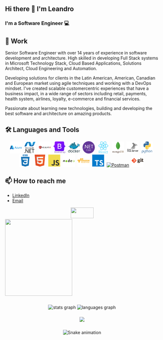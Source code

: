 ## Hi there 👋 I'm Leandro
   
<h3>
I'm a Software Engineer 💻
</h3> 

## :office: Work  

  Senior Software Engineer with over 14 years of experience in software development and architecture.
High skilled in developing Full Stack systems in Microsoft Technology Stack, Cloud Based Applications,
Solutions Architect, Cloud Engineering and Automation.

Developing solutions for clients in the Latin American, American, Canadian and European
market using agile techniques and working with a DevOps mindset. I've created scalable customercentric experiences that have a business impact, in a wide range of sectors including retail, payments, health system, airlines, loyalty, e-commerce and financial services.

Passionate about learning new technologies, building and developing the best software and
architecture on amazing products.

## 🛠 Languages and Tools
 
<div id="header" align="center">
<p dir="auto">
<a target="_blank" rel="noopener noreferrer" href="https://github.com/devicons/devicon/blob/master/icons/azure/azure-original-wordmark.svg"><img src="https://github.com/devicons/devicon/raw/master/icons/azure/azure-original-wordmark.svg" title="Azure" alt="azure" width="40" height="40" style="max-width: 100%;"></a> 
<a target="_blank" rel="noopener noreferrer" href="https://github.com/devicons/devicon/blob/master/icons/dot-net/dot-net-original-wordmark.svg"><img src="https://github.com/devicons/devicon/raw/master/icons/dot-net/dot-net-original-wordmark.svg" title=".Net" alt="dot" width="40" height="40" style="max-width: 100%;"></a> 
<a target="_blank" rel="noopener noreferrer" href="https://github.com/devicons/devicon/blob/master/icons/angularjs/angularjs-original-wordmark.svg"><img src="https://github.com/devicons/devicon/raw/master/icons/angularjs/angularjs-original-wordmark.svg" title="Angular" alt="angularjs" width="40" height="40" style="max-width: 100%;"></a> 
<a target="_blank" rel="noopener noreferrer" href="https://github.com/devicons/devicon/blob/master/icons/bootstrap/bootstrap-original-wordmark.svg"><img src="https://github.com/devicons/devicon/raw/master/icons/bootstrap/bootstrap-original-wordmark.svg" title="Bootstrap" alt="bootstrap" width="40" height="40" style="max-width: 100%;"></a> 
<a target="_blank" rel="noopener noreferrer" href="https://github.com/devicons/devicon/blob/master/icons/docker/docker-original-wordmark.svg"><img src="https://github.com/devicons/devicon/raw/master/icons/docker/docker-original-wordmark.svg" title="Docker" alt="docker" width="40" height="40" style="max-width: 100%;"></a> 
<a target="_blank" rel="noopener noreferrer" href="https://github.com/devicons/devicon/blob/master/icons/dotnetcore/dotnetcore-original.svg"><img src="https://github.com/devicons/devicon/raw/master/icons/dotnetcore/dotnetcore-original.svg" title=".Net Core" alt="dotnetcore" width="40" height="40" style="max-width: 100%;"></a> 
<a target="_blank" rel="noopener noreferrer" href="https://github.com/devicons/devicon/blob/master/icons/react/react-original-wordmark.svg"><img src="https://github.com/devicons/devicon/raw/master/icons/react/react-original-wordmark.svg" title="React" alt="react" width="40" height="40" style="max-width: 100%;"></a> 
<a target="_blank" rel="noopener noreferrer" href="https://github.com/devicons/devicon/blob/master/icons/mongodb/mongodb-original-wordmark.svg"><img src="https://github.com/devicons/devicon/raw/master/icons/mongodb/mongodb-original-wordmark.svg" title="MongoDB" alt="mongodb" width="40" height="40" style="max-width: 100%;"></a> 
<a target="_blank" rel="noopener noreferrer" href="https://github.com/devicons/devicon/blob/master/icons/microsoftsqlserver/microsoftsqlserver-plain-wordmark.svg"><img src="https://github.com/devicons/devicon/raw/master/icons/microsoftsqlserver/microsoftsqlserver-plain-wordmark.svg" title="SQL Server" alt="microsoftsqlserver" width="40" height="40" style="max-width: 100%;"></a> 
<a target="_blank" rel="noopener noreferrer" href="https://github.com/devicons/devicon/blob/master/icons/python/python-original-wordmark.svg"><img src="https://github.com/devicons/devicon/raw/master/icons/python/python-original-wordmark.svg" title="Python" alt="python" width="40" height="40" style="max-width: 100%;"></a> 
<a target="_blank" rel="noopener noreferrer" href="https://github.com/devicons/devicon/blob/master/icons/css3/css3-plain-wordmark.svg"><img src="https://github.com/devicons/devicon/raw/master/icons/css3/css3-plain-wordmark.svg" title="CSS" alt="CSS" width="40" height="40" style="max-width: 100%;"></a> 
<a target="_blank" rel="noopener noreferrer" href="https://github.com/devicons/devicon/blob/master/icons/html5/html5-original.svg"><img src="https://github.com/devicons/devicon/raw/master/icons/html5/html5-original.svg" title="HTML" alt="HTML" width="40" height="40" style="max-width: 100%;"></a> 
<a target="_blank" rel="noopener noreferrer" href="https://github.com/devicons/devicon/blob/master/icons/javascript/javascript-original.svg"><img src="https://github.com/devicons/devicon/raw/master/icons/javascript/javascript-original.svg" title="JavaScript" alt="JavaScript" width="40" height="40" style="max-width: 100%;"></a> 
<a target="_blank" rel="noopener noreferrer" href="https://github.com/devicons/devicon/blob/master/icons/nodejs/nodejs-original-wordmark.svg"><img src="https://github.com/devicons/devicon/raw/master/icons/nodejs/nodejs-original-wordmark.svg" title="NodeJS" alt="NodeJS" width="40" height="40" style="max-width: 100%;"></a> 
<a target="_blank" rel="noopener noreferrer" href="https://github.com/devicons/devicon/blob/master/icons/amazonwebservices/amazonwebservices-plain-wordmark.svg"><img src="https://github.com/devicons/devicon/raw/master/icons/amazonwebservices/amazonwebservices-plain-wordmark.svg" title="AWS" alt="AWS" width="40" height="40" style="max-width: 100%;"></a> 
<a target="_blank" rel="noopener noreferrer" href="https://github.com/devicons/devicon/blob/master/icons/typescript/typescript-original.svg"><img src="https://github.com/devicons/devicon/raw/master/icons/typescript/typescript-original.svg" title="TypeScript" alt="typescript" width="40" height="40" style="max-width: 100%;"></a> 
<a target="_blank" rel="noopener noreferrer" href="https://camo.githubusercontent.com/93b32389bf746009ca2370de7fe06c3b5146f4c99d99df65994f9ced0ba41685/68747470733a2f2f7777772e766563746f726c6f676f2e7a6f6e652f6c6f676f732f676574706f73746d616e2f676574706f73746d616e2d69636f6e2e737667"><img src="https://camo.githubusercontent.com/93b32389bf746009ca2370de7fe06c3b5146f4c99d99df65994f9ced0ba41685/68747470733a2f2f7777772e766563746f726c6f676f2e7a6f6e652f6c6f676f732f676574706f73746d616e2f676574706f73746d616e2d69636f6e2e737667" title="Postman" alt="Postman" width="40" height="40" data-canonical-src="https://www.vectorlogo.zone/logos/getpostman/getpostman-icon.svg" style="max-width: 100%;"></a> 
<a target="_blank" rel="noopener noreferrer" href="https://github.com/devicons/devicon/blob/master/icons/git/git-original-wordmark.svg"><img src="https://github.com/devicons/devicon/raw/master/icons/git/git-original-wordmark.svg" title="GIT" width="40" height="40" style="max-width: 100%;"></a> 
</p>

</div>

## 📫 How to reach me

* [LinkedIn](https://www.linkedin.com/in/leandro-carlini)
* [Email](mailto:leandrocarlini@gmail.com)
<div align="center">
   <a href="https://www.linkedin.com/in/leandro-carlini" target="_blank">
      <img src="https://raw.githubusercontent.com/leosourcecode/leosourcecode/04be329aaa08f1b2996c0e321035e8be2953c753/assets/icons/linkedin.svg" width=75" height="35" />
   </a>
</div>

<a href="http://www.google.com" target="_blank">
  <img width="220" height="250" border="0" align="center"  src=""/>
</a>

##

###
<div align="center">
  <img src="https://github-readme-stats.vercel.app/api?hide_title=false&hide_rank=false&show_icons=true&include_all_commits=true&count_private=true&disable_animations=false&theme=dracula&locale=pt-br&hide_border=false&username=leosourcecode" height="150" alt="stats graph"  />
  <img src="https://github-readme-stats.vercel.app/api/top-langs?locale=pt-br&hide_title=false&layout=compact&card_width=320&langs_count=5&theme=dracula&hide_border=false&username=leosourcecode" height="150" alt="languages graph"  />
</div>

###
<div align="center">
  <img src="https://profile-counter.glitch.me/leosourcecode/count.svg?"  />
</div>

###

<div align="center">
   <img src="https://raw.githubusercontent.com/leosourcecode/leosourcecode/1f6b42ae0a9224fb5a47de65342f910cc8267a9e/assets/snake/snake.svg" alt="Snake animation" />
</div>
